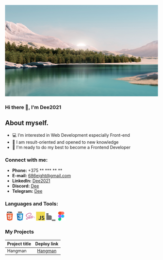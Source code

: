 <!--
**Dee** is a ✨ _special_ ✨ repository because its `README.md` (this file) appears on your GitHub profile.

Here are some ideas to get you started:

- 🔭 I’m currently working on ...
- 🌱 I’m currently learning ...
- 👯 I’m looking to collaborate on ...
- 🤔 I’m looking for help with ...
- 💬 Ask me about ...
- 📫 How to reach me: ...
- 😄 Pronouns: ...
- ⚡ Fun fact: ...
-->

<img src="./img/background.png" width="845" height="300" alt="welcome image" >

### Hi there 👋, I'm Dee2021

## About myself.
- 💻 I’m interested in Web Development especially Front-end
- 💞️ I am result-oriented and opened to new knowledge
- 🎉 I'm ready to do my best to become a Frontend Developer
  
### Connect with me:
- __Phone:__ +375 ** *** ** **
- __E-mail:__ [686eight@gmail.com](686eight@gmail.com)
- __LinkedIn:__ [Dee2021](www.linkedin.com/)
- __Discord:__ [Dee](https://discordapp.com/users/1170446901552885810)
- __Telegram:__ [Dee](https://t.me/six86eight)

### Languages and Tools:
<img alt="HTML5 icon" width="30px" src="./img/icons/html.svg">   <img alt="CSS3 icon" width="30px" src="./img/icons/css.svg">   <img alt="SASS icon" width="30px" src="./img/icons/sass.png">   <img alt="JS icon" width="30px" src="./img/icons/js.svg">   <img alt="BEM icon" width="30px" src="./img/icons/bem.svg">   <img alt="Figma icon" width="30px" src="./img/icons/figma.svg">

### My Projects
 Project title            |   Deploy link
--------------------------|:-----------------------:
Hangman                   |   [Hangman](https://rolling-scopes-school.github.io/dee2021-JSFE2023Q4/Hangman/)
